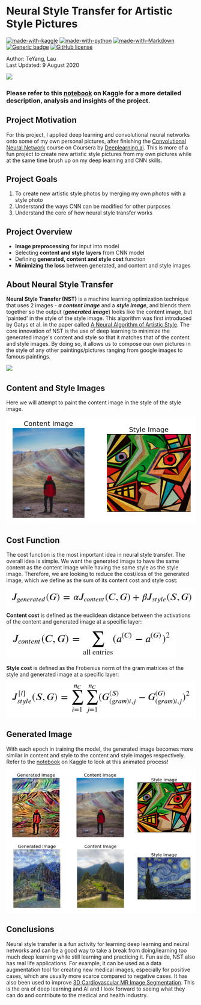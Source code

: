 # **Neural Style Transfer for Artistic Style Pictures**

[![made-with-kaggle](https://img.shields.io/badge/Made%20with-Kaggle-lightblue.svg)](https://www.kaggle.com/)
[![made-with-python](https://img.shields.io/badge/Made%20with-Python-blue.svg)](https://www.python.org/)
[![made-with-Markdown](https://img.shields.io/badge/Made%20with-Markdown-1f425f.svg)](http://commonmark.org)
[![Generic badge](https://img.shields.io/badge/STATUS-COMPLETED-<COLOR>.svg)](https://shields.io/)
[![GitHub license](https://img.shields.io/github/license/teyang-lau/Dog_Breeds_Classification_CNN.svg)](https://github.com/teyang-lau/Neural_Style_Transfer/blob/master/LICENSE)

Author: TeYang, Lau <br>
Last Updated: 9 August 2020

<img src = './Pictures/NST.jpg'>

### **Please refer to this [notebook](https://www.kaggle.com/teyang/neural-style-transfer-for-unique-artistic-photos) on Kaggle for a more detailed description, analysis and insights of the project.** 



## **Project Motivation** 

For this project, I applied deep learning and convolutional neural networks onto some of my own personal pictures, after finishing the [Convolutional Neural Network](https://www.coursera.org/learn/convolutional-neural-networks) course on Coursera by [Deeplearning.ai](https://www.deeplearning.ai/). This is more of a fun project to create  new artistic style pictures from my own pictures while at the same time brush up on my deep learning and CNN skills.



## **Project Goals** 

1. To create new artistic style photos by merging my own photos with a style photo
2. Understand the ways CNN can be modified for other purposes
3. Understand the core of how neural style transfer works 



## **Project Overview** 

* **Image preprocessing** for input into model
* Selecting **content and style layers** from CNN model
* Defining **generated, content and style cost** function
* **Minimizing the loss** between generated, and content and style images



## **About Neural Style Transfer** 

**Neural Style Transfer (NST)** is a machine learning optimization technique that uses 2 images - ***a content image*** and a ***style image***, and blends them together so the output (***generated image***) looks like the content image, but 'painted' in the style of the style image. This algorithm was first introduced by Gatys et al. in the paper called [A Neural Algorithm of Artistic Style](https://arxiv.org/pdf/1508.06576.pdf). The core innovation of NST is the use of deep learning to minimize the generated image's content and style so that it matches that of the content and style images. By doing so, it allows us to compose our own pictures in the style of any other paintings/pictures ranging from google images to famous paintings.

<img src = './Pictures/angkor.gif' width="900">



## Content and Style Images

Here we will attempt to paint the content image in the style of the style image.

<img src = './Pictures/contentstyle.PNG'>



## Cost Function 

The cost function is the most important idea in neural style transfer. The overall idea is simple. We want the generated image to have the same content as the content image while having the same style as the style image. Therefore, we are looking to reduce the cost/loss of the generated image, which we define as the sum of its content cost and style cost:

<img src = './Pictures/totalcost.PNG'>



**Content cost** is defined as the euclidean distance between the activations of the content and generated image at a specific layer:

<img src = './Pictures/contentcost.PNG'>

**Style cost** is defined as the Frobenius norm of the gram matrices of the style and generated image at a specific layer:

<img src = './Pictures/stylecost.PNG'>



## **Generated Image** 

With each epoch in training the model, the generated image becomes more similar in content and style to the content and style images respectively. Refer to the [notebook](https://www.kaggle.com/teyang/neural-style-transfer-for-unique-artistic-photos) on Kaggle to look at this animated process! 

<img src = './Pictures/rainbow_face.PNG'>

<img src = './Pictures/mp_vg.PNG'>



## **Conclusions** 

Neural style transfer is a fun activity for learning deep learning and neural networks and can be a good way to take a break from doing/learning too much deep learning while still learning and practicing it. Fun aside, NST also has real life applications. For example, it can be used as a data augmentation tool for creating new medical images, especially for positive cases, which are usually more scarce compared to negative cases. It has also been used to improve [3D Cardiovascular MR Image Segmentation](https://arxiv.org/abs/1909.09716#:~:text=Recent%20years%2C%20deep%20neural%20networks,in%20medical%20image%20segmentation%20problem.&text=Specifically%2C%20neural%20style%20transfer%20algorithm,%2C%20contrast%2C%20texture%2C%20etc.). This is the era of deep learning and AI and I look forward to seeing what they can do and contribute to the medical and health industry.

